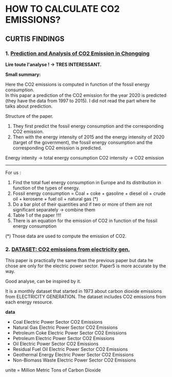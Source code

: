 # HOW TO CALCULATE CO2 EMISSIONS?

## CURTIS FINDINGS

### 1. [Prediction and Analysis of CO2 Emission in Chongqing](https://www.ncbi.nlm.nih.gov/pmc/articles/PMC5877075/)

__Lire toute l'analyse ! -> TRES INTERESSANT.__

__Small summary:__

Here the CO2 emissions is computed in function of the fossil energy consumption.  
In this papar a prediction of the CO2 emission for the year 2020 is predicted (they have the data from 1997 to 2015). I did not read the part where he talks about prediction.

Structure of the paper.

1) They first predict the fossil energy consumption and the corresponding CO2 emission.
2) Then with the energy intensity of 2015 and the energy intensity of 2020 (target of the government), the fossil energy consumption
   and the corresponding CO2 emission is predicted.

Energy intenity -> total energy consumption
CO2 intensity -> CO2 emission


---------------------------------------------------------------------

For us :

1) Find the total fuel energy consumption in Europe and its distribution in function of the types of energy.
2) Fossil energy consumption = Coal + coke + gasoline + diesel oil + crude oil + kerosene + fuel oil + natural gas (*)
3) Do a bar plot of their quantities and if two or more of them are not significant separately -> combine them
4) Table 1 of the paper !!!!
5) There is an equation for the emission of CO2 in function of the fossil energy consumption

(*) Those data are used to compute the emission of CO2.  

### 2. [DATASET: CO2 emissions from electricity gen.](https://www.kaggle.com/berhag/co2-emission-forecast-with-python-seasonal-arima)

This paper is practically the same than the previous paper but data he chose are only for the electric power sector.
Paper5 is more accurate by the way.

Good analyse, can be inspired by it.

It is a monthly dataset that started in 1973 about carbon dioxide emissions from ELECTRICITY GENERATION. The dataset includes CO2 emissions from each energy resource.

__data__  
- Coal Electric Power Sector CO2 Emissions  
- Natural Gas Electric Power Sector CO2 Emissions  
- Petroleum Coke Electric Power Sector CO2 Emissions  
- Petroleum Electric Power Sector CO2 Emissions  
- Oil Electric Power Sector CO2 Emissions  
- Residual Fuel Oil Electric Power Sector CO2 Emissions  
- Geothermal Energy Electric Power Sector CO2 Emissions  
- Non-Biomass Waste Electric Power Sector CO2 Emissions  
	
unite = Million Metric Tons of Carbon Dioxide